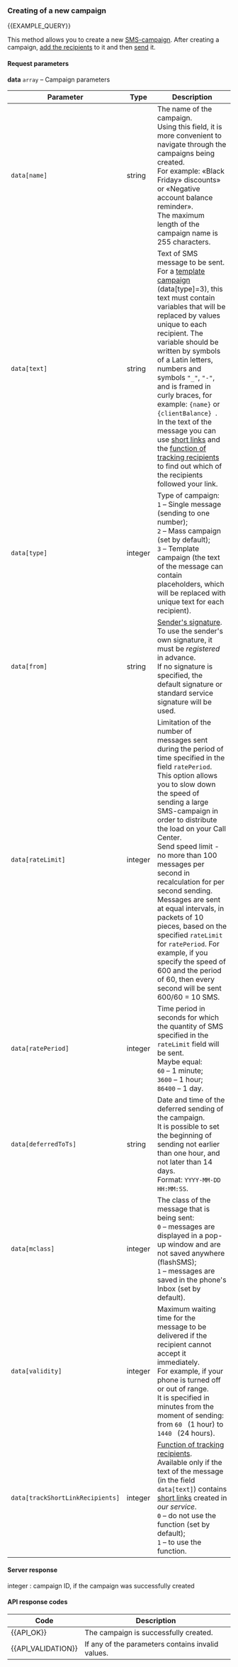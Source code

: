 ### Creating of a new campaign
{{EXAMPLE_QUERY}}

This method allows you to create a new [SMS-campaign](other#glossary-sms-campaign). 
After creating a campaign, [add the recipients](#addRecipients) to it and then [send](#send) it.

#### Request parameters

**data** `array` – Campaign parameters 

 Parameter                       | Type     | Description
--------------------------------|---------|-----------
`data[name]`                    | string  | The name of the campaign.<br>Using this field, it is more convenient to navigate through the campaigns being created.<br>For example: «Black Friday» discounts» or «Negative account balance reminder».<br>The maximum length of the campaign name is 255 characters. 
`data[text]`                    | string  | Text of SMS message to be sent.<br>For a [template campaign](other#glossary-template) (data[type]=3), this text must contain variables that will be replaced by values unique to each recipient. The variable should be written by symbols of a Latin letters, numbers and symbols `"_"`, `"-"`, and is framed in curly braces, for example: `{name}` or `{clientBalance} `.<br>In the text of the message you can use [short links](other#glossary-shortlink) and the [function of tracking recipients](other#glossary-recipienttracking) to find out which of the recipients followed your link. 
`data[type]`                    | integer | Type of campaign:<br>`1` – Single message (sending to one number);<br>`2` – Mass campaign (set by default);<br>`3` – Template campaign (the text of the message can contain placeholders, which will be replaced with unique text for each recipient).
`data[from]`                    | string  | [Sender's signature](other#glossary-sender-id).<br>To use the sender's own signature, it must be *registered* in advance.<br>If no signature is specified, the default signature or standard service signature will be used.
`data[rateLimit]`               | integer | Limitation of the number of messages sent during the period of time specified in the field `ratePeriod`.<br>This option allows you to slow down the speed of sending a large SMS-campaign in order to distribute the load on your Call Center.<br>Send speed limit - no more than 100 messages per second in recalculation for per second sending.<br>Messages are sent at equal intervals, in packets of 10 pieces, based on the specified `rateLimit` for `ratePeriod`. For example, if you specify the speed of 600 and the period of 60, then every second will be sent 600/60 = 10 SMS.
`data[ratePeriod]`              | integer |  Time period in seconds for which the quantity of SMS specified in the `rateLimit` field will be sent.<br>Maybe equal:<br>`60` – 1 minute;<br>`3600` – 1 hour;<br>`86400` – 1 day.
`data[deferredToTs]`            | string  |  Date and time of the deferred sending of the campaign.<br>It is possible to set the beginning of sending not earlier than one hour, and not later than 14 days.<br>Format: `YYYY-MM-DD HH:MM:SS`. 
`data[mclass]`                  | integer |  The class of the message that is being sent:<br>`0` – messages are displayed in a pop-up window and are not saved anywhere (flashSMS);<br>`1` – messages are saved in the phone's Inbox (set by default).
`data[validity]`                | integer |  Maximum waiting time for the message to be delivered if the recipient cannot accept it immediately.<br>For example, if your phone is turned off or out of range.<br>It is specified in minutes from the moment of sending: from `60 ` (1 hour) to `1440 ` (24 hours).
`data[trackShortLinkRecipients]`| integer |  [Function of tracking recipients](other#glossary-recipienttracking).<br>Available only if the text of the message (in the field `data[text]`) contains [short links](other#glossary-shortlink) created in *our service*.<br>`0` – do not use the function (set by default);<br>`1` – to use the function.

#### Server response
integer : campaign ID, if the campaign was successfully created


#### API response codes

Code | Description
----|----
{{API_OK}}         | The campaign is successfully created.
{{API_VALIDATION}} | If any of the parameters contains invalid values.
